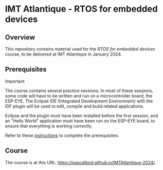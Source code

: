 # IMT Atlantique - RTOS for embedded devices

## Overview

This repository contains material used for the *RTOS for embedded devices* course, to be delivered at IMT Atlantique in January 2024.

## Prerequisites

> [!IMPORTANT]
> 
> The course contains several practice sessions. In most of these sessions, some code will have to be written and run on a microcontroller board, the ESP-EYE. The Eclipse IDE (Integrated Development Environment) with the IDF plugin will be used to edit, compile and build related applications.
> 
> Eclipse and the plugin must have been installed before the first session, and an "Hello World" application must have been run on the ESP-EYE board, to ensure that everything is working correctly.

Refer to these [instructions](prerequisites_instructions.md) to complete the prerequisites.

## Course

The course is at this URL: https://pascalbod.github.io/IMTAtlantique-2024/.